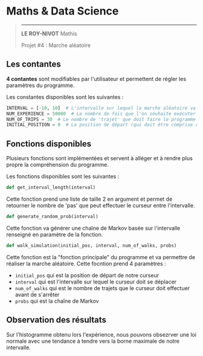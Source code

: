 # Maths & Data Science
> ****
> **LE ROY-NIVOT** Mathis
> 
> Projet #4 : Marche aléatoire


## Les contantes

**4 contantes** sont modifiables par l'utilisateur et permettent de régler les paramètres du programme.

Les constantes disponibles sont les suivantes :

```python
INTERVAL = [-10, 10]  # L'intervalle sur lequel la marche aléatoire va fonctionner
NUM_EXPERIENCE = 50000  # Le nombre de fois que l'on souhaite exécuter l'expérience
NUM_OF_TRIPS = 30  # Le nombre de 'trajet' que doit faire le programme pour trouver sa position finale
INITIAL_POSITION = 0  # La position de départ (qui doit être comprise dans l'intervalle déclaré plus haut)
```

## Fonctions disponibles

Plusieurs fonctions sont implémentées et servent à alléger et à rendre plus propre la compréhension du programme.

Les fonctions disponibles sont les suivantes :

```python 
def get_interval_length(interval)
```
Cette fonction prend une liste de taille 2 en argument et permet de retourner le nombre de 'pas' que peut effectuer le curseur entre l'intervalle.

```python 
def generate_random_prob(interval)
```
Cette fonction va générer une chaîne de Markov basée sur l'intervalle renseigné en paramètre de la fonction.


```python 
def walk_simulation(initial_pos, interval, num_of_walks, probs)
```
Cette fonction est la "fonction principale" du programme et va permettre de réaliser la marche aléatoire. Cette focntion prend 4 paramètres :
- `initial_pos` qui est la position de départ de notre curseur
- `interval` qui est l'intervalle sur lequel le curseur doit se déplacer
- `num_of_walks` qui est le nombre de trajets que le curseur doit effectuer avant de s'arrêter
- `probs` qui est la chaîne de Markov


## Observation des résultats

Sur l'histogramme obtenu lors l'expérience, nous pouvons obsezrver une loi normale avec une tendance à tendre vers la borne maximale de notre intervalle.